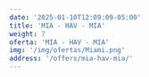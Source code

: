 ```yaml
---
date: '2025-01-10T12:09:09-05:00'
title: 'MIA - HAV - MIA'
weight: 7
oferta: 'MIA - HAV - MIA'
img: '/img/ofertas/Miami.png'
address: '/offers/mia-hav-mia/' 
---
```

